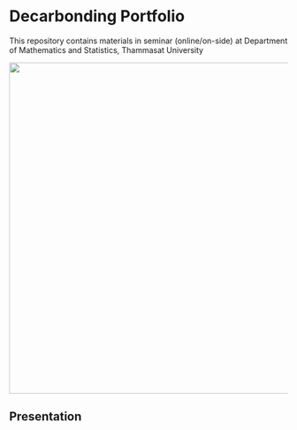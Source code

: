 # Decarbonding Portfolio

This repository contains materials in seminar (online/on-side) at Department of Mathematics and Statistics, Thammasat University

<p align="center">
  <img src="https://github.com/QuantFILab/TU_Seminar_Modern_Trend_Insurance/blob/master/tu_port.jpg?raw=true" width="700" height="600"/>
</p>

## Presentation 
